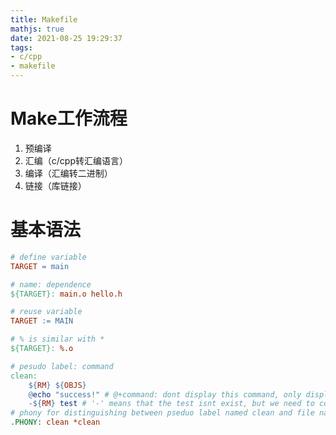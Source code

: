 ```yaml
---
title: Makefile
mathjs: true
date: 2021-08-25 19:29:37
tags:
- c/cpp
- makefile
---
```


# Make工作流程

1. 预编译
2. 汇编（c/cpp转汇编语言）
3. 编译（汇编转二进制）
4. 链接（库链接）

# 基本语法

```makefile
# define variable
TARGET = main

# name: dependence
${TARGET}: main.o hello.h

# reuse variable
TARGET := MAIN

# % is similar with *
${TARGET}: %.o

# pesudo label: command
clean:
	${RM} ${OBJS}
	@echo "success!" # @+command: dont display this command, only display the result of it
	-${RM} test # '-' means that the test isnt exist, but we need to continue progress and ignore this
# phony for distinguishing between pseduo label named clean and file named clean
.PHONY: clean *clean

```

